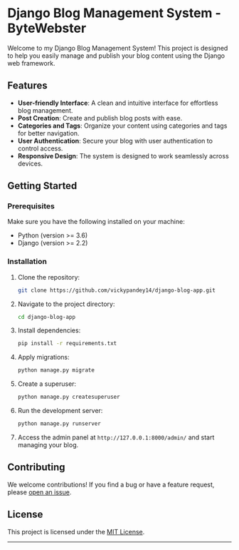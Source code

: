 # Django Blog Management System - ByteWebster

Welcome to my Django Blog Management System! This project is designed to help you easily manage and publish your blog content using the Django web framework.

## Features

- **User-friendly Interface**: A clean and intuitive interface for effortless blog management.
- **Post Creation**: Create and publish blog posts with ease.
- **Categories and Tags**: Organize your content using categories and tags for better navigation.
- **User Authentication**: Secure your blog with user authentication to control access.
- **Responsive Design**: The system is designed to work seamlessly across devices.

## Getting Started

### Prerequisites

Make sure you have the following installed on your machine:

- Python (version >= 3.6)
- Django (version >= 2.2)

### Installation

1. Clone the repository:

   ```bash
   git clone https://github.com/vickypandey14/django-blog-app.git
   ```

2. Navigate to the project directory:

   ```bash
   cd django-blog-app
   ```

3. Install dependencies:

   ```bash
   pip install -r requirements.txt
   ```

4. Apply migrations:

   ```bash
   python manage.py migrate
   ```

5. Create a superuser:

   ```bash
   python manage.py createsuperuser
   ```

6. Run the development server:

   ```bash
   python manage.py runserver
   ```

7. Access the admin panel at `http://127.0.0.1:8000/admin/` and start managing your blog.

## Contributing

We welcome contributions! If you find a bug or have a feature request, please [open an issue](https://github.com/vickypandey14/django-blog-app/issues).

## License

This project is licensed under the [MIT License](LICENSE).

---
